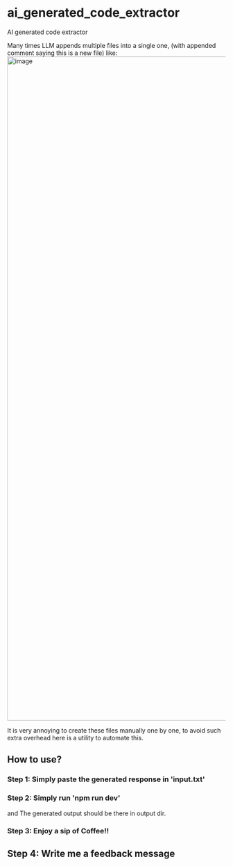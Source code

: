 # ai_generated_code_extractor
AI generated code extractor

Many times LLM appends multiple files into a single one, (with appended comment saying this is a new file) like:
<img width="1530" alt="image" src="https://github.com/user-attachments/assets/83d94103-b773-4ab2-b2e9-aa5454e34b0c">


It is very annoying to create these files manually one by one, 
to avoid such extra overhead here is a utility to automate this.


## How to use?

### Step 1: Simply paste the generated response in 'input.txt'

### Step 2: Simply run 'npm run dev'
  and The generated output should be there in output dir.

### Step 3: Enjoy a sip of Coffee!!

## Step 4: Write me a feedback message


